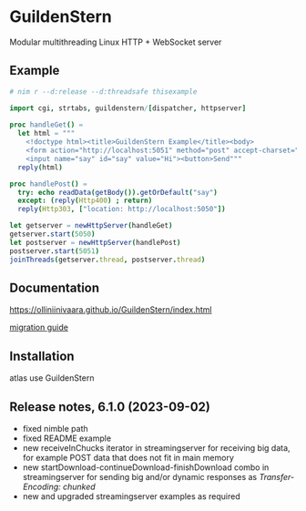 # GuildenStern
Modular multithreading Linux HTTP + WebSocket server

## Example

```nim
# nim r --d:release --d:threadsafe thisexample

import cgi, strtabs, guildenstern/[dispatcher, httpserver]
     
proc handleGet() =
  let html = """
    <!doctype html><title>GuildenStern Example</title><body>
    <form action="http://localhost:5051" method="post" accept-charset="utf-8">
    <input name="say" id="say" value="Hi"><button>Send"""
  reply(html)

proc handlePost() =
  try: echo readData(getBody()).getOrDefault("say")
  except: (reply(Http400) ; return)
  reply(Http303, ["location: http://localhost:5050"])

let getserver = newHttpServer(handleGet)
getserver.start(5050)
let postserver = newHttpServer(handlePost)
postserver.start(5051)
joinThreads(getserver.thread, postserver.thread)
```

## Documentation

https://olliniinivaara.github.io/GuildenStern/index.html

[migration guide](https://github.com/olliNiinivaara/GuildenStern/blob/master/docs/migration.md)

## Installation

atlas use GuildenStern


## Release notes, 6.1.0 (2023-09-02)

- fixed nimble path
- fixed README example
- new receiveInChucks iterator in streamingserver for receiving big data, for example POST data that does not fit in main memory
- new startDownload-continueDownload-finishDownload combo in streamingserver for sending big and/or dynamic responses as *Transfer-Encoding: chunked*
- new and upgraded streamingserver examples as required

